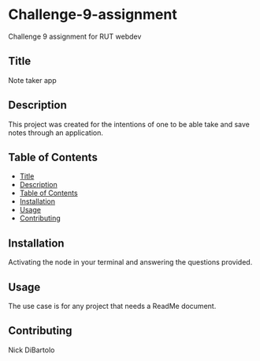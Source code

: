 # Challenge-9-assignment
Challenge 9 assignment for RUT webdev
## Title
Note taker app
## Description
This project was created for the intentions of one to be able take and save notes through an application.
## Table of Contents
- [Title](#title)
- [Description](#description)
- [Table of Contents](#table-of-contents)
- [Installation](#installation)
- [Usage](#usage)
- [Contributing](#contributing)
## Installation
Activating the node in your terminal and answering the questions provided.
## Usage
The use case is for any project that needs a ReadMe document.
## Contributing
Nick DiBartolo
